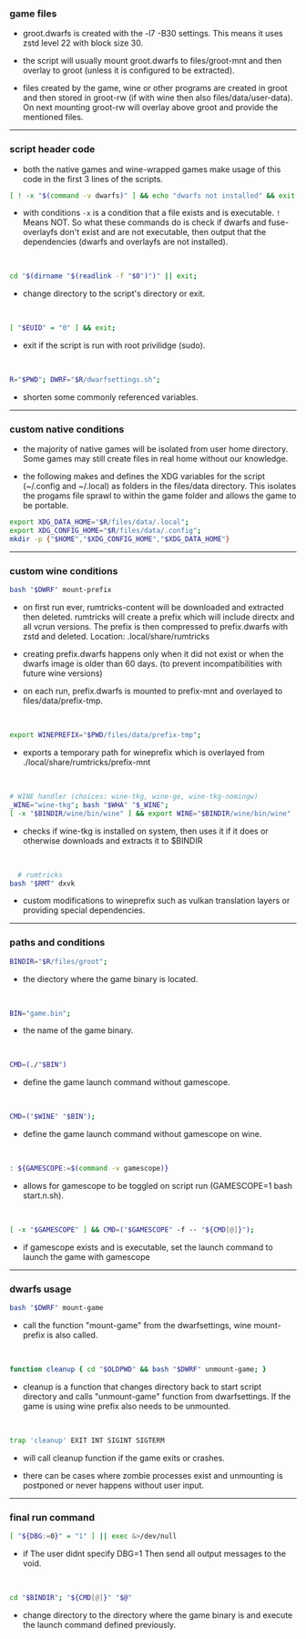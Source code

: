 ### game files

- groot.dwarfs is created with the -l7 -B30 settings. This means it uses zstd level 22 with block size 30.

- the script will usually mount groot.dwarfs to files/groot-mnt and then overlay to groot (unless it is configured to be extracted). 

- files created by the game, wine or other programs are created in groot and then stored in groot-rw (if with wine then also files/data/user-data). On next mounting groot-rw will overlay above groot and provide the mentioned files.

---------------------------------------------------------------------------

### script header code

- both the native games and wine-wrapped games make usage of this code in the first 3 lines of the scripts.

``` sh
[ ! -x "$(command -v dwarfs)" ] && echo "dwarfs not installed" && exit; [ ! -x "$(command -v fuse-overlayfs)" ] && echo "fuse-overlayfs not installed" && exit
```
- with conditions `-x` is a condition that a file exists and is executable. `!` Means NOT. So what these commands do is check if dwarfs and fuse-overlayfs don't exist and are not executable, then output that the dependencies (dwarfs and overlayfs are not installed).

<br>

```sh
cd "$(dirname "$(readlink -f "$0")")" || exit;
```

- change directory to the script's directory or exit.

<br>

```sh
[ "$EUID" = "0" ] && exit;
```

- exit if the script is run with root privilidge (sudo).

<br>

```sh
R="$PWD"; DWRF="$R/dwarfsettings.sh";
``` 
- shorten some commonly referenced variables. 

----------------------------------------------------------------------------

### custom native conditions

- the majority of native games will be isolated from user home directory. Some games may still create files in real home without our knowledge.

- the following makes and defines the XDG variables for the script (~/.config and ~/.local) as folders in the files/data directory. This isolates the progams file sprawl to within the game folder and allows the game to be portable.

```sh
export XDG_DATA_HOME="$R/files/data/.local"; 
export XDG_CONFIG_HOME="$R/files/data/.config"; 
mkdir -p {"$HOME","$XDG_CONFIG_HOME","$XDG_DATA_HOME"}
```

-------------------------------------------------------------------------------

### custom wine conditions

```sh
bash "$DWRF" mount-prefix
```

- on first run ever, rumtricks-content will be downloaded and extracted then deleted. rumtricks will create a prefix which will include directx and all vcrun versions. The prefix is then compressed to prefix.dwarfs with zstd and deleted. Location: .local/share/rumtricks

- creating prefix.dwarfs happens only when it did not exist or when the dwarfs image is older than 60 days. (to prevent incompatibilities with future wine versions)

- on each run, prefix.dwarfs is mounted to prefix-mnt and overlayed to files/data/prefix-tmp.

<br>

```sh
export WINEPREFIX="$PWD/files/data/prefix-tmp"; 
```

- exports a temporary path for wineprefix which is overlayed from ./local/share/rumtricks/prefix-mnt

<br>

```sh
# WINE handler (choices: wine-tkg, wine-ge, wine-tkg-nomingw)
_WINE="wine-tkg"; bash "$WHA" "$_WINE"; 
[ -x "$BINDIR/wine/bin/wine" ] && export WINE="$BINDIR/wine/bin/wine" || export WINE="$(command -v wine)"; 
```

- checks if wine-tkg is installed on system, then uses it if it does or otherwise downloads and extracts it to $BINDIR

<br>

```sh
  # rumtricks
bash "$RMT" dxvk
```

- custom modifications to wineprefix such as vulkan translation layers or providing special dependencies.

-----------------------------------------------------------------------------------

### paths and conditions

```sh
BINDIR="$R/files/groot";
```

- the diectory where the game binary is located.

<br>

```sh
BIN="game.bin";
``` 

- the name of the game binary.

<br>

```sh
CMD=(./"$BIN")
``` 

- define the game launch command without gamescope.

<br>

```sh
CMD=("$WINE" "$BIN");
``` 

- define the game launch command without gamescope on wine.

<br>

```sh
: ${GAMESCOPE:=$(command -v gamescope)}
``` 

- allows for gamescope to be toggled on script run (GAMESCOPE=1 bash start.n.sh).

<br>

```sh
[ -x "$GAMESCOPE" ] && CMD=("$GAMESCOPE" -f -- "${CMD[@]}");
```

- if gamescope exists and is executable, set the launch command to launch the game with gamescope

--------------------------------------------------------------------------------------


### dwarfs usage

```sh
bash "$DWRF" mount-game
```
- call the function "mount-game" from the dwarfsettings, wine mount-prefix is also called.

<br>

```sh
function cleanup { cd "$OLDPWD" && bash "$DWRF" unmount-game; }
```

- cleanup is a function that changes directory back to start script directory and calls "unmount-game"
function from dwarfsettings. If the game is using wine prefix also needs to be unmounted.

<br>

```sh
trap 'cleanup' EXIT INT SIGINT SIGTERM
``` 

- will call cleanup function if the game exits or crashes.

- there can be cases where zombie processes exist and unmounting is postponed or never happens without user input. 

---------------------------------------------------------------------------------------------

### final run command

```sh
[ "${DBG:=0}" = "1" ] || exec &>/dev/null
```
- if The user didnt specify DBG=1 Then send all output messages to the void.

<br>

```sh
cd "$BINDIR"; "${CMD[@]}" "$@"
```` 
- change directory to the directory where the game binary is and execute the launch command defined previously.
